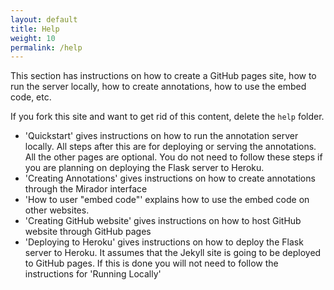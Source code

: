 ```yaml
---
layout: default
title: Help
weight: 10
permalink: /help
---
```


This section has instructions on how to create a GitHub pages site, how to run the server locally, how to create annotations, how to use the embed code, etc.

If you fork this site and want to get rid of this content, delete the `help` folder.

* 'Quickstart' gives instructions on how to run the annotation server locally. All steps after this are for deploying or serving the annotations. All the other pages are optional. You do not need to follow these steps if you are planning on deploying the Flask server to Heroku.
* 'Creating Annotations' gives instructions on how to create annotations through the Mirador interface
* 'How to user "embed code"' explains how to use the embed code on other websites.
* 'Creating GitHub website' gives instructions on how to host GitHub website through GitHub pages
* 'Deploying to Heroku' gives instructions on how to deploy the Flask server to Heroku. It assumes that the Jekyll site is going to be deployed to GitHub pages. If this is done you will not need to follow the instructions for 'Running Locally'
